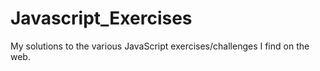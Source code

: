 # Javascript_Exercises
My solutions to the various JavaScript exercises/challenges I find on the web. 

